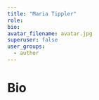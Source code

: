 ```yaml
---
title: "Maria Tippler"
role: 
bio: 
avatar_filename: avatar.jpg
superuser: false
user_groups:
  - author
---
```


# Bio
